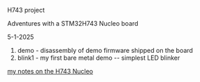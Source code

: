 H743 project

Adventures with a STM32H743 Nucleo board

5-1-2025

1. demo - disassembly of demo firmware shipped on the board
2. blink1 - my first bare metal demo -- simplest LED blinker

[my notes on the H743 Nucleo](http://cholla.mmto.org/stm32all/h743)


